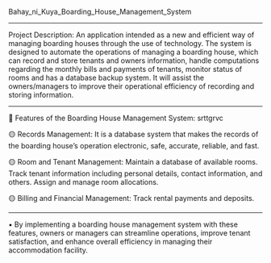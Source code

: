 Bahay_ni_Kuya_Boarding_House_Management_System

----------------------------------------------

Project Description: An application intended as a new and efficient way of managing boarding houses through the use of technology. The system is designed to automate the operations of managing a boarding house, which can record and store tenants and owners information, handle computations regarding the monthly bills and payments of tenants, monitor status of rooms and has a database backup system. It will assist the owners/managers to improve their operational efficiency of recording and storing information.

-----------------------------------------------

📒 Features of the Boarding House Management System:
srttgrvc

🟡 Records Management: It is a database system that makes the records of the boarding house’s operation electronic, safe, accurate, reliable, and fast.

🟡 Room and Tenant Management: Maintain a database of available rooms. Track tenant information including personal details, contact information, and others. Assign and manage room allocations.

🟡 Billing and Financial Management: Track rental payments and deposits.

----------------------------------------------

▪️ By implementing a boarding house management system with these features, owners or managers can streamline operations, improve tenant satisfaction, and enhance overall efficiency in managing their accommodation facility.
